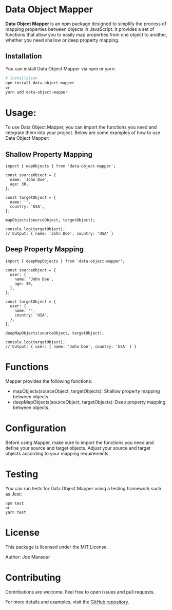 # Data Object Mapper

**Data Object Mapper** is an npm package designed to simplify the process of mapping properties between objects in JavaScript. It provides a set of functions that allow you to easily map properties from one object to another, whether you need shallow or deep property mapping.

## Installation

You can install Data Object Mapper via npm or yarn:

```bash
# Installation
npm install data-object-mapper
or
yarn add data-object-mapper
```

# Usage:
To use Data Object Mapper, you can import the functions you need and integrate them into your project. Below are some examples of how to use Data Object Mapper:

## Shallow Property Mapping
```
import { mapObjects } from 'data-object-mapper';

const sourceObject = {
  name: 'John Doe',
  age: 30,
};

const targetObject = {
  name: '',
  country: 'USA',
};

mapObjects(sourceObject, targetObject);

console.log(targetObject);
// Output: { name: 'John Doe', country: 'USA' }
```

## Deep Property Mapping
```
import { deepMapObjects } from 'data-object-mapper';

const sourceObject = {
  user: {
    name: 'John Doe',
    age: 30,
  },
};

const targetObject = {
  user: {
    name: '',
    country: 'USA',
  },
};

deepMapObjects(sourceObject, targetObject);

console.log(targetObject);
// Output: { user: { name: 'John Doe', country: 'USA' } }
```

# Functions

Mapper provides the following functions:

  - mapObjects(sourceObject, targetObjects): Shallow property mapping between objects.
  - deepMapObjects(sourceObject, targetObjects): Deep property mapping between objects.

# Configuration

Before using Mapper, make sure to import the functions you need and define your source and target objects. Adjust your source and target objects according to your mapping requirements.

# Testing

You can run tests for Data Object Mapper using a testing framework such as Jest:

```
npm test
or
yarn test
```

# License

This package is licensed under the MIT License.

Author: Joe Mansour

# Contributing

Contributions are welcome. Feel free to open issues and pull requests.

For more details and examples, visit the <a href="https://github.com/JoeMansourr/mapper">GitHub repository</a>.